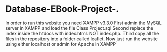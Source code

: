 # Database-EBook-Project-.
In order to run this website you need XAMPP v3.3.0
First admin the MySQL server in XAMPP and load the file Class Project.sql
Second replace the index inside the htdocs with index.html. NOT index.php.
Third copy all the files in the repository into a folder called leaflet.
Now just run the website using either localhost or admin for Apache in XAMPP

